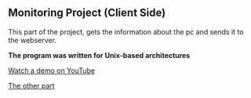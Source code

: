 ## Monitoring Project (Client Side)

This part of the project, gets the information about the pc
and sends it to the webserver.

**The program was written for Unix-based architectures**

[Watch a demo on YouTube](https://youtu.be/-oMp5fij6cI)

[The other part](https://github.com/Tomer-Rubinstein/MonitoringWebserver)
